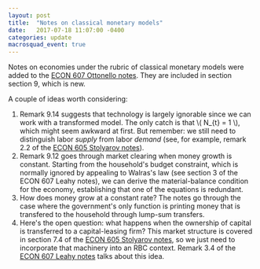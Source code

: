 ```yaml
---
layout: post
title:  "Notes on classical monetary models"
date:   2017-07-18 11:07:00 -0400
categories: update
macrosquad_event: true
---
```


Notes on economies under the rubric of classical monetary models were added to the
[ECON 607 Ottonello notes](https://umich.box.com/s/xczz87igzno3lzpfkapiurrp8izzivud).
They are included in section section 9, which is new.

<!--more-->

A couple of ideas worth considering:

1. Remark 9.14 suggests that technology is largely ignorable since  we can work with a transformed model.
The only catch is that \\( N_{t} = 1 \\), which might seem awkward at first.
But remember: we still need to distinguish labor _supply_ from labor _demand_
(see, for example, remark 2.2 of the [ECON 605 Stolyarov notes](https://umich.box.com/s/3x06wji3k2mkmwrcbdggwlrq410vtg0g)).
2. Remark 9.12 goes through market clearing when money growth is constant.
Starting from the household's budget constraint,
which is normally ignored by appealing to Walras's law (see section 3 of the ECON 607 Leahy notes),
we can derive the material-balance condition for the economy,
establishing that one of the equations is redundant.
3. How does money grow at a constant rate?
The notes go through the case where the government's only function is printing money that is transfered to the household through lump-sum transfers.
4. Here's the open question: what happens when the ownership of capital is transferred to a capital-leasing firm?
This market structure is covered in section 7.4 of the [ECON 605 Stolyarov notes](https://umich.box.com/s/3x06wji3k2mkmwrcbdggwlrq410vtg0g),
so we just need to incorporate that machinery into an RBC context.
Remark 3.4 of the [ECON 607 Leahy notes](https://umich.box.com/s/0tvft1t167we2xsn2xp4uacetoy5gcyw) talks about this idea.
